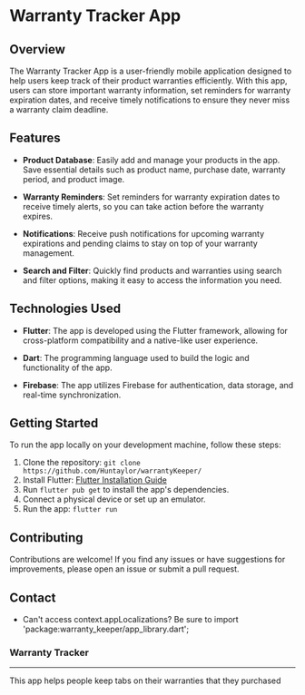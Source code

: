 # Warranty Tracker App

[//]: # (path/to/app_screenshot.png)

## Overview

The Warranty Tracker App is a user-friendly mobile application designed to help users keep track of their product warranties efficiently. With this app, users can store important warranty information, set reminders for warranty expiration dates, and receive timely notifications to ensure they never miss a warranty claim deadline.

## Features

- **Product Database**: Easily add and manage your products in the app. Save essential details such as product name, purchase date, warranty period, and product image.

- **Warranty Reminders**: Set reminders for warranty expiration dates to receive timely alerts, so you can take action before the warranty expires.

- **Notifications**: Receive push notifications for upcoming warranty expirations and pending claims to stay on top of your warranty management.

- **Search and Filter**: Quickly find products and warranties using search and filter options, making it easy to access the information you need.

## Technologies Used

- **Flutter**: The app is developed using the Flutter framework, allowing for cross-platform compatibility and a native-like user experience.

- **Dart**: The programming language used to build the logic and functionality of the app.

- **Firebase**: The app utilizes Firebase for authentication, data storage, and real-time synchronization.

## Getting Started

To run the app locally on your development machine, follow these steps:

1. Clone the repository: `git clone https://github.com/Huntaylor/warrantyKeeper/`
2. Install Flutter: [Flutter Installation Guide](https://flutter.dev/docs/get-started/install)
3. Run `flutter pub get` to install the app's dependencies.
4. Connect a physical device or set up an emulator.
5. Run the app: `flutter run`

## Contributing

Contributions are welcome! If you find any issues or have suggestions for improvements, please open an issue or submit a pull request.

## Contact

- Can't access context.appLocalizations? Be sure to import 'package:warranty_keeper/app_library.dart';

### Warranty Tracker

---

This app helps people keep tabs on their warranties that they purchased
